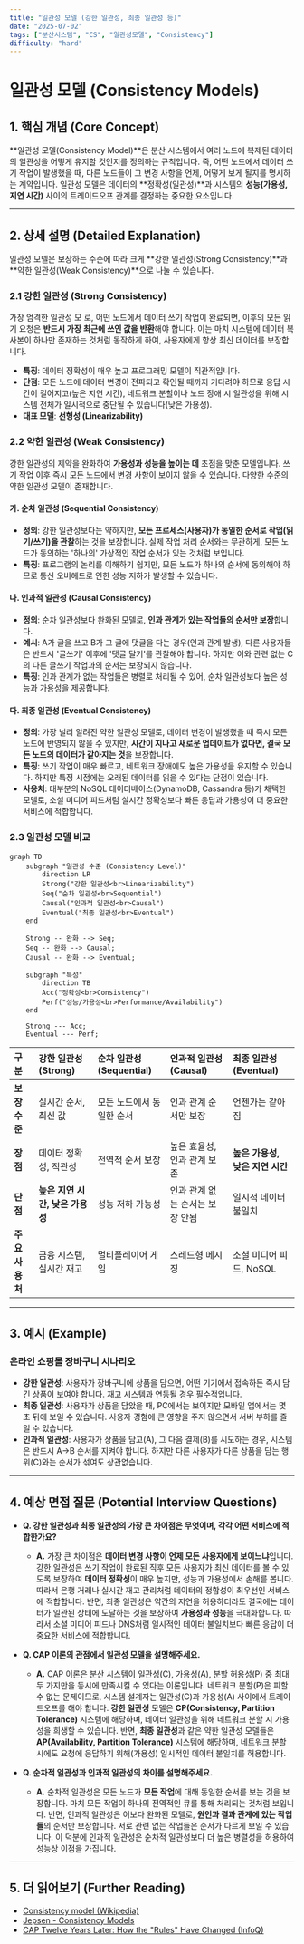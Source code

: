 ```yaml
---
title: "일관성 모델 (강한 일관성, 최종 일관성 등)"
date: "2025-07-02"
tags: ["분산시스템", "CS", "일관성모델", "Consistency"]
difficulty: "hard"
---
```


# 일관성 모델 (Consistency Models)

## 1. 핵심 개념 (Core Concept)

**일관성 모델(Consistency Model)**은 분산 시스템에서 여러 노드에 복제된 데이터의 일관성을 어떻게 유지할 것인지를 정의하는 규칙입니다. 즉, 어떤 노드에서 데이터 쓰기 작업이 발생했을 때, 다른 노드들이 그 변경 사항을 언제, 어떻게 보게 될지를 명시하는 계약입니다. 일관성 모델은 데이터의 **정확성(일관성)**과 시스템의 **성능(가용성, 지연 시간)** 사이의 트레이드오프 관계를 결정하는 중요한 요소입니다.

---

## 2. 상세 설명 (Detailed Explanation)

일관성 모델은 보장하는 수준에 따라 크게 **강한 일관성(Strong Consistency)**과 **약한 일관성(Weak Consistency)**으로 나눌 수 있습니다.

### 2.1 강한 일관성 (Strong Consistency)

가장 엄격한 일관성 모  로, 어떤 노드에서 데이터 쓰기 작업이 완료되면, 이후의 모든 읽기 요청은 **반드시 가장 최근에 쓰인 값을 반환**해야 합니다. 이는 마치 시스템에 데이터 복사본이 하나만 존재하는 것처럼 동작하게 하여, 사용자에게 항상 최신 데이터를 보장합니다.

*   **특징**: 데이터 정확성이 매우 높고 프로그래밍 모델이 직관적입니다.
*   **단점**: 모든 노드에 데이터 변경이 전파되고 확인될 때까지 기다려야 하므로 응답 시간이 길어지고(높은 지연 시간), 네트워크 분할이나 노드 장애 시 일관성을 위해 시스템 전체가 일시적으로 중단될 수 있습니다(낮은 가용성).
*   **대표 모델**: **선형성 (Linearizability)**

### 2.2 약한 일관성 (Weak Consistency)

강한 일관성의 제약을 완화하여 **가용성과 성능을 높이는 데** 초점을 맞춘 모델입니다. 쓰기 작업 이후 즉시 모든 노드에서 변경 사항이 보이지 않을 수 있습니다. 다양한 수준의 약한 일관성 모델이 존재합니다.

#### 가. 순차 일관성 (Sequential Consistency)
*   **정의**: 강한 일관성보다는 약하지만, **모든 프로세스(사용자)가 동일한 순서로 작업(읽기/쓰기)을 관찰**하는 것을 보장합니다. 실제 작업 처리 순서와는 무관하게, 모든 노드가 동의하는 '하나의' 가상적인 작업 순서가 있는 것처럼 보입니다.
*   **특징**: 프로그램의 논리를 이해하기 쉽지만, 모든 노드가 하나의 순서에 동의해야 하므로 통신 오버헤드로 인한 성능 저하가 발생할 수 있습니다.

#### 나. 인과적 일관성 (Causal Consistency)
*   **정의**: 순차 일관성보다 완화된 모델로, **인과 관계가 있는 작업들의 순서만 보장**합니다.
*   **예시**: A가 글을 쓰고 B가 그 글에 댓글을 다는 경우(인과 관계 발생), 다른 사용자들은 반드시 '글쓰기' 이후에 '댓글 달기'를 관찰해야 합니다. 하지만 이와 관련 없는 C의 다른 글쓰기 작업과의 순서는 보장되지 않습니다.
*   **특징**: 인과 관계가 없는 작업들은 병렬로 처리될 수 있어, 순차 일관성보다 높은 성능과 가용성을 제공합니다.

#### 다. 최종 일관성 (Eventual Consistency)
*   **정의**: 가장 널리 알려진 약한 일관성 모델로, 데이터 변경이 발생했을 때 즉시 모든 노드에 반영되지 않을 수 있지만, **시간이 지나고 새로운 업데이트가 없다면, 결국 모든 노드의 데이터가 같아지는 것**을 보장합니다.
*   **특징**: 쓰기 작업이 매우 빠르고, 네트워크 장애에도 높은 가용성을 유지할 수 있습니다. 하지만 특정 시점에는 오래된 데이터를 읽을 수 있다는 단점이 있습니다.
*   **사용처**: 대부분의 NoSQL 데이터베이스(DynamoDB, Cassandra 등)가 채택한 모델로, 소셜 미디어 피드처럼 실시간 정확성보다 빠른 응답과 가용성이 더 중요한 서비스에 적합합니다.

### 2.3 일관성 모델 비교

```mermaid
graph TD
    subgraph "일관성 수준 (Consistency Level)"
        direction LR
        Strong("강한 일관성<br>Linearizability")
        Seq("순차 일관성<br>Sequential")
        Causal("인과적 일관성<br>Causal")
        Eventual("최종 일관성<br>Eventual")
    end
    
    Strong -- 완화 --> Seq;
    Seq -- 완화 --> Causal;
    Causal -- 완화 --> Eventual;

    subgraph "특성"
        direction TB
        Acc("정확성<br>Consistency")
        Perf("성능/가용성<br>Performance/Availability")
    end

    Strong --- Acc;
    Eventual --- Perf;
```

| 구분 | 강한 일관성 (Strong) | 순차 일관성 (Sequential) | 인과적 일관성 (Causal) | 최종 일관성 (Eventual) |
| :--- | :--- | :--- | :--- | :--- |
| **보장 수준** | 실시간 순서, 최신 값 | 모든 노드에서 동일한 순서 | 인과 관계 순서만 보장 | 언젠가는 같아짐 |
| **장점** | 데이터 정확성, 직관성 | 전역적 순서 보장 | 높은 효율성, 인과 관계 보존 | **높은 가용성, 낮은 지연 시간** |
| **단점** | **높은 지연 시간, 낮은 가용성** | 성능 저하 가능성 | 인과 관계 없는 순서는 보장 안됨 | 일시적 데이터 불일치 |
| **주요 사용처** | 금융 시스템, 실시간 재고 | 멀티플레이어 게임 | 스레드형 메시징 | 소셜 미디어 피드, NoSQL |

---

## 3. 예시 (Example)

### 온라인 쇼핑몰 장바구니 시나리오

*   **강한 일관성**: 사용자가 장바구니에 상품을 담으면, 어떤 기기에서 접속하든 즉시 담긴 상품이 보여야 합니다. 재고 시스템과 연동될 경우 필수적입니다.
*   **최종 일관성**: 사용자가 상품을 담았을 때, PC에서는 보이지만 모바일 앱에서는 몇 초 뒤에 보일 수 있습니다. 사용자 경험에 큰 영향을 주지 않으면서 서버 부하를 줄일 수 있습니다.
*   **인과적 일관성**: 사용자가 상품을 담고(A), 그 다음 결제(B)를 시도하는 경우, 시스템은 반드시 A->B 순서를 지켜야 합니다. 하지만 다른 사용자가 다른 상품을 담는 행위(C)와는 순서가 섞여도 상관없습니다.

---

## 4. 예상 면접 질문 (Potential Interview Questions)

*   **Q. 강한 일관성과 최종 일관성의 가장 큰 차이점은 무엇이며, 각각 어떤 서비스에 적합한가요?**
    *   **A.** 가장 큰 차이점은 **데이터 변경 사항이 언제 모든 사용자에게 보이느냐**입니다. 강한 일관성은 쓰기 작업이 완료된 직후 모든 사용자가 최신 데이터를 볼 수 있도록 보장하여 **데이터 정확성**이 매우 높지만, 성능과 가용성에서 손해를 봅니다. 따라서 은행 거래나 실시간 재고 관리처럼 데이터의 정합성이 최우선인 서비스에 적합합니다. 반면, 최종 일관성은 약간의 지연을 허용하더라도 결국에는 데이터가 일관된 상태에 도달하는 것을 보장하여 **가용성과 성능**을 극대화합니다. 따라서 소셜 미디어 피드나 DNS처럼 일시적인 데이터 불일치보다 빠른 응답이 더 중요한 서비스에 적합합니다.

*   **Q. CAP 이론의 관점에서 일관성 모델을 설명해주세요.**
    *   **A.** CAP 이론은 분산 시스템이 일관성(C), 가용성(A), 분할 허용성(P) 중 최대 두 가지만을 동시에 만족시킬 수 있다는 이론입니다. 네트워크 분할(P)은 피할 수 없는 문제이므로, 시스템 설계자는 일관성(C)과 가용성(A) 사이에서 트레이드오프를 해야 합니다. **강한 일관성** 모델은 **CP(Consistency, Partition Tolerance)** 시스템에 해당하며, 데이터 일관성을 위해 네트워크 분할 시 가용성을 희생할 수 있습니다. 반면, **최종 일관성**과 같은 약한 일관성 모델들은 **AP(Availability, Partition Tolerance)** 시스템에 해당하며, 네트워크 분할 시에도 요청에 응답하기 위해(가용성) 일시적인 데이터 불일치를 허용합니다.

*   **Q. 순차적 일관성과 인과적 일관성의 차이를 설명해주세요.**
    *   **A.** 순차적 일관성은 모든 노드가 **모든 작업**에 대해 동일한 순서를 보는 것을 보장합니다. 마치 모든 작업이 하나의 전역적인 큐를 통해 처리되는 것처럼 보입니다. 반면, 인과적 일관성은 이보다 완화된 모델로, **원인과 결과 관계에 있는 작업들**의 순서만 보장합니다. 서로 관련 없는 작업들은 순서가 다르게 보일 수 있습니다. 이 덕분에 인과적 일관성은 순차적 일관성보다 더 높은 병렬성을 허용하여 성능상 이점을 가집니다.

---

## 5. 더 읽어보기 (Further Reading)

*   [Consistency model (Wikipedia)](https://en.wikipedia.org/wiki/Consistency_model)
*   [Jepsen - Consistency Models](https://jepsen.io/consistency)
*   [CAP Twelve Years Later: How the "Rules" Have Changed (InfoQ)](https://www.infoq.com/articles/cap-twelve-years-later-how-the-rules-have-changed/)